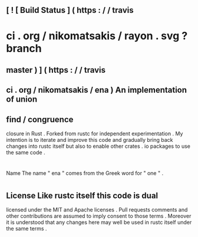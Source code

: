 [
!
[
Build
Status
]
(
https
:
/
/
travis
-
ci
.
org
/
nikomatsakis
/
rayon
.
svg
?
branch
=
master
)
]
(
https
:
/
/
travis
-
ci
.
org
/
nikomatsakis
/
ena
)
An
implementation
of
union
-
find
/
congruence
-
closure
in
Rust
.
Forked
from
rustc
for
independent
experimentation
.
My
intention
is
to
iterate
and
improve
this
code
and
gradually
bring
back
changes
into
rustc
itself
but
also
to
enable
other
crates
.
io
packages
to
use
the
same
code
.
#
#
#
Name
The
name
"
ena
"
comes
from
the
Greek
word
for
"
one
"
.
#
#
#
License
Like
rustc
itself
this
code
is
dual
-
licensed
under
the
MIT
and
Apache
licenses
.
Pull
requests
comments
and
other
contributions
are
assumed
to
imply
consent
to
those
terms
.
Moreover
it
is
understood
that
any
changes
here
may
well
be
used
in
rustc
itself
under
the
same
terms
.
